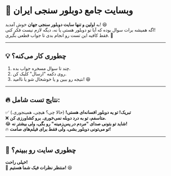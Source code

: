 # 🎤 وبسایت جامع دوبلور سنجی ایران

به **اولین و تنها سایت دوبلور سنجی جهان** خوش آمدید! 😆  
اگه همیشه برات سوال بوده که آیا تو دوبلور هستی یا نه، دیگه لازم نیست فکر کنی!  
فقط کافیه این تست رو انجام بدی تا جواب قطعی بگیری. 🤩  

---

## 💡 چطوری کار می‌کنه؟  
1. چند تا سوال مسخره جواب بده.  
2. روی دکمه "ارسال" کلیک کن.  
3. نتیجه رو ببین و یا خوشحال شو یا ناامید! 😆  

---

## 🔥 نتایج تست شامل:
✅ **تبریک! تو یه دوبلور افسانه‌ای هستی!** (حالا چی؟ هیچی، همینجوری.)  
❌ **متاسفم، تو به درد دوبله نمی‌خوری. برو کشاورزی کن.**  
😂 **شاید تو بتونی صدای "مردم در پس‌زمینه" رو بگی، ولی بیشتر نه!**  
🔥 **تو می‌تونی دوبلور بشی، ولی فقط برای فیلم‌های صامت!**  

---

## 🚀 چطوری سایت رو ببینم؟  
**خیلی راحت!**  
📢 **منتظر نظرات فیک شما هستیم!** 😆  
